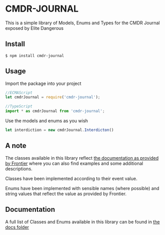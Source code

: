 # CMDR-JOURNAL

This is a simple library of Models, Enums and Types for the CMDR Journal exposed by Elite Dangerous

## Install

```
$ npm install cmdr-journal
```

## Usage

Import the package into your project

```javascript
//ECMAScript
let cmdrJournal = require('cmdr-journal');
```
```javascript
//TypeScript
import * as cmdrJournal from 'cmdr-journal';
```

Use the models and enums as you wish

```javascript
let interdiction = new cmdrJournal.Interdicton()
```
## A note

The classes available in this library reflect [the documentation as provided by Frontier](https://forums.frontier.co.uk/showthread.php/275151-Commanders-log-manual-and-data-sample) where you can also find examples and some additional descriptions.

Classes have been implemented according to their event value.

Enums have been implemented with sensible names (where possible) and string values that reflect the value as provided by Frontier.

## Documentation

A full list of Classes and Enums available in this library can be found in [the docs folder](/docs/README.md)
